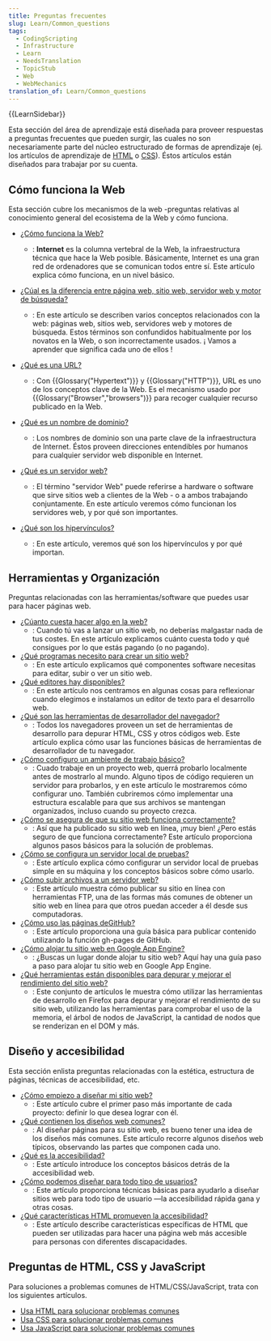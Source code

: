 ```yaml
---
title: Preguntas frecuentes
slug: Learn/Common_questions
tags:
  - CodingScripting
  - Infrastructure
  - Learn
  - NeedsTranslation
  - TopicStub
  - Web
  - WebMechanics
translation_of: Learn/Common_questions
---
```


{{LearnSidebar}}

Esta sección del área de aprendizaje está diseñada para proveer respuestas a preguntas frecuentes que pueden surgir, las cuales no son necesariamente parte del núcleo estructurado de formas de aprendizaje (ej. los artículos de aprendizaje de [HTML](/en-US/docs/Learn/HTML) o [CSS](/en-US/docs/Learn/CSS)). Éstos artículos están diseñados para trabajar por su cuenta.

## Cómo funciona la Web

Esta sección cubre los mecanismos de la web -preguntas relativas al conocimiento general del ecosistema de la Web y cómo funciona.

- [¿Cómo funciona la Web?](/es/docs/Learn/Common_questions/How_does_the_Internet_work)
  - : **Internet** es la columna vertebral de la Web, la infraestructura técnica que hace la Web posible. Básicamente, Internet es una gran red de ordenadores que se comunican todos entre sí. Este artículo explica cómo funciona, en un nivel básico.

- [¿Cúal es la diferencia entre página web, sitio web, servidor web y motor de búsqueda?](/en-US/docs/Learn/Common_questions/Pages_sites_servers_and_search_engines)
  - : En este artículo se describen varios conceptos relacionados con la web: páginas web, sitios web, servidores web y motores de búsqueda. Estos términos son confundidos habitualmente por los novatos en la Web, o son incorrectamente usados. ¡ Vamos a aprender que significa cada uno de ellos !
- [¿Qué es una URL?](/es/docs/Learn/Common_questions/What_is_a_URL)
  - : Con {{Glossary("Hypertext")}} y {{Glossary("HTTP")}}, URL es uno de los conceptos clave de la Web. Es el mecanismo usado por {{Glossary("Browser","browsers")}} para recoger cualquier recurso publicado en la Web.
- [¿Qué es un nombre de dominio?](/es/docs/Learn/Common_questions/What_is_a_domain_name)
  - : Los nombres de dominio son una parte clave de la infraestructura de Internet. Éstos proveen direcciones entendibles por humanos para cualquier servidor web disponible en Internet.
- [¿Qué es un servidor web?](/es/docs/Learn/Common_questions/What_is_a_web_server)
  - : El término "servidor Web" puede referirse a hardware o software que sirve sitios web a clientes de la Web - o a ambos trabajando conjuntamente. En este artículo veremos cómo funcionan los servidores web, y por qué son importantes.
- [¿Qué son los hipervínculos?](/es/docs/Learn/Common_questions/What_are_hyperlinks)
  - : En este artículo, veremos qué son los hipervínculos y por qué importan.

## Herramientas y Organización

Preguntas relacionadas con las herramientas/software que puedes usar para hacer páginas web.

- [¿Cúanto cuesta hacer algo en la web?](/es/docs/Learn/Common_questions/How_much_does_it_cost)
  - : Cuando tú vas a lanzar un sitio web, no deberías malgastar nada de tus costes. En este artículo explicamos cuánto cuesta todo y qué consigues por lo que estás pagando (o no pagando).
- [¿Qué programas necesito para crear un sitio web?](/es/docs/Learn/Common_questions/What_software_do_I_need)
  - : En este artículo explicamos qué componentes software necesitas para editar, subir o ver un sitio web.
- [¿Qué editores hay disponibles?](/es/docs/Learn/Common_questions/Available_text_editors)
  - : En este artículo nos centramos en algunas cosas para reflexionar cuando elegimos e instalamos un editor de texto para el desarrollo web.
- [¿Qué son las herramientas de desarrollador del navegador?](/es/docs/Learn/Common_questions/What_are_browser_developer_tools)
  - : Todos los navegadores proveen un set de herramientas de desarrollo para depurar HTML, CSS y otros códigos web. Este artículo explica cómo usar las funciones básicas de herramientas de desarrollador de tu navegador.
- [¿Cómo configuro un ambiente de trabajo básico?](/es/docs/Learn/Common_questions/Set_up_a_basic_working_environment)
  - : Cuado trabaje en un proyecto web, querrá probarlo localmente antes de mostrarlo al mundo. Alguno tipos de código requieren un servidor para probarlos, y en este artículo le mostraremos cómo configurar uno. También cubriremos cómo implementar una estructura escalable para que sus archivos se mantengan organizados, incluso cuando su proyecto crezca.
- [¿Cómo se asegura de que su sitio web funciona correctamente?](/es/docs/Learn/Common_questions/Checking_that_your_web_site_is_working_properly)
  - : Así que ha publicado su sitio web en línea, ¡muy bien! ¿Pero estás seguro de que funciona correctamente? Este artículo proporciona algunos pasos básicos para la solución de problemas.
- [¿Cómo se configura un servidor local de pruebas?](/es/docs/Learn/Common_questions/set_up_a_local_testing_server)
  - : Este artículo explica cómo configurar un servidor local de pruebas simple en su máquina y los conceptos básicos sobre cómo usarlo.
- [¿Cómo subir archivos a un servidor web?](/es/docs/Learn/Common_questions/Upload_files_to_a_web_server)
  - : Este artículo muestra cómo publicar su sitio en línea con herramientas FTP, una de las formas más comunes de obtener un sitio web en línea para que otros puedan acceder a él desde sus computadoras.
- [¿Cómo uso las páginas de](/es/docs/Learn/Common_questions/Using_GitHub_Pages)[GitHub?](/es/docs/Learn/Common_questions/Using_GitHub_Pages)
  - : Este artículo proporciona una guía básica para publicar contenido utilizando la función gh-pages de GitHub.
- [¿Cómo alojar tu sitio web en Google App Engine?](/en-US/Learn/Common_questions/How_do_you_host_your_website_on_Google_App_Engine)
  - : ¿Buscas un lugar donde alojar tu sitio web? Aquí hay una guía paso a paso para alojar tu sitio web en Google App Engine.
- [¿Qué herramientas están disponibles para depurar y mejorar el rendimiento del sitio web?](/es/docs/Tools/Performance)
  - : Este conjunto de artículos le muestra cómo utilizar las herramientas de desarrollo en Firefox para depurar y mejorar el rendimiento de su sitio web, utilizando las herramientas para comprobar el uso de la memoria, el árbol de nodos de JavaScript, la cantidad de nodos que se renderizan en el DOM y más.

## Diseño y accesibilidad

Esta sección enlista preguntas relacionadas con la estética, estructura de páginas, técnicas de accesibilidad, etc.

- [¿Cómo empiezo a diseñar mi sitio web?](/es/docs/Learn/Common_questions/Thinking_before_coding)
  - : Este artículo cubre el primer paso más importante de cada proyecto: definir lo que desea lograr con él.
- [¿Qué contienen los diseños web comunes?](/es/docs/Learn/Common_questions/Common_web_layouts)
  - : Al diseñar páginas para su sitio web, es bueno tener una idea de los diseños más comunes. Este artículo recorre algunos diseños web típicos, observando las partes que componen cada uno.
- [¿Qué es la accesibilidad?](/es/docs/Learn/Common_questions/What_is_accessibility)
  - : Este artículo introduce los conceptos básicos detrás de la accesibilidad web.
- [¿Cómo podemos diseñar para todo tipo de usuarios?](/es/docs/Learn/Common_questions/Design_for_all_types_of_users)
  - : Este artículo proporciona técnicas básicas para ayudarlo a diseñar sitios web para todo tipo de usuario —la accesibilidad rápida gana y otras cosas.
- [¿Qué características HTML promueven la accesibilidad?](/es/docs/Learn/Common_questions/HTML_features_for_accessibility)
  - : Este artículo describe características específicas de HTML que pueden ser utilizadas para hacer una página web más accesible para personas con diferentes discapacidades.

## Preguntas de HTML, CSS y JavaScript

Para soluciones a problemas comunes de HTML/CSS/JavaScript, trata con los siguientes artículos.

- [Usa HTML para solucionar problemas comunes](/en-US/docs/Learn/HTML/Howto)
- [Usa CSS para solucionar problemas comunes](/es/docs/Learn/CSS/Howto)
- [Usa JavaScript para solucionar problemas comunes](/es/docs/Learn/JavaScript/Howto)
